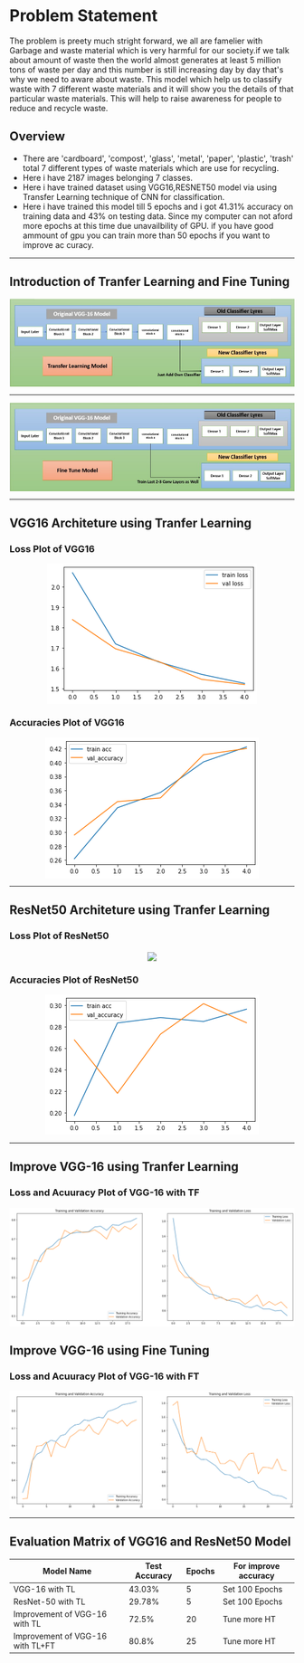 # Problem Statement
The problem is preety much stright forward, we all are famelier with Garbage and waste material which is very harmful for our society.if we talk about amount of waste then the world almost generates at least 5 million tons of waste per day and this number is still increasing day by day that's why we need to aware about waste. This model which help us to classify waste with 7 different waste materials and it will show you the details of that particular waste materials. This will help to raise awareness for people to reduce and recycle waste.

## Overview
- There are 'cardboard', 'compost', 'glass', 'metal', 'paper', 'plastic', 'trash' total 7 different types of waste materials which are use for recycling.
- Here i have 2187 images belonging 7 classes.
- Here i have trained dataset using VGG16,RESNET50 model via using Transfer Learning technique of CNN for classification.
- Here i have trained this model till 5 epochs and i got 41.31% accuracy on training data and 43% on testing data. Since my computer can not aford more epochs at this time due unavailbility of GPU. if you have good ammount of gpu you can train more than 50 epochs if you want to improve ac curacy.

---
## Introduction of Tranfer Learning and Fine Tuning
<p align = 'center'>
  <img src = './visualization_src/VGG16/2_f.jpg' align = 'center'>
</p>

---
<p align = 'center'>
  <img src = './visualization_src/VGG16/1_f.jpg' align = 'center'>
</p>

---
## VGG16 Architeture using Tranfer Learning
### Loss Plot of VGG16
<p align = 'center'>
  <img src = './visualization_src/VGG16/LossVal_loss.png' align = 'center'>
</p>

### Accuracies Plot of VGG16
<p align = 'center'>
  <img src = './visualization_src/VGG16/AccVal_acc.png' align = 'center'>
</p>

---
## ResNet50 Architeture using Tranfer Learning
### Loss Plot of ResNet50
<p align = 'center'>
  <img src = './visualization_src/ResNet50/ResNet_Loss1.png' align = 'center'>
</p>


### Accuracies Plot of ResNet50
<p align = 'center'>
  <img src = './visualization_src/ResNet50/ResNet50_Accuracy.png' align = 'center'>
</p>

---

## Improve VGG-16 using Tranfer Learning
### Loss and Acuuracy Plot of VGG-16 with TF
<p align = 'center'>
  <img src = './visualization_src/VGG16/train_TF.png' align = 'center'>
</p>

## Improve VGG-16 using Fine Tuning
### Loss and Acuuracy Plot of VGG-16 with FT
<p align = 'center'>
  <img src = './visualization_src/VGG16/FT.png' align = 'center'>
</p>

---

## Evaluation Matrix of VGG16 and ResNet50 Model

| Model Name       |Test Accuracy | Epochs | For improve accuracy |
| ---------------- | ------------- | ------ | -------------------- |
| VGG-16 with TL    |     43.03%    |   5    |    Set 100 Epochs    |
| ResNet-50 with TL |     29.78%    |   5    |    Set 100 Epochs    |
| Improvement of VGG-16 with TL |     72.5%    |   20    |    Tune more HT    |
| Improvement of VGG-16 with TL+FT |     80.8%    |   25    |    Tune more HT    |
